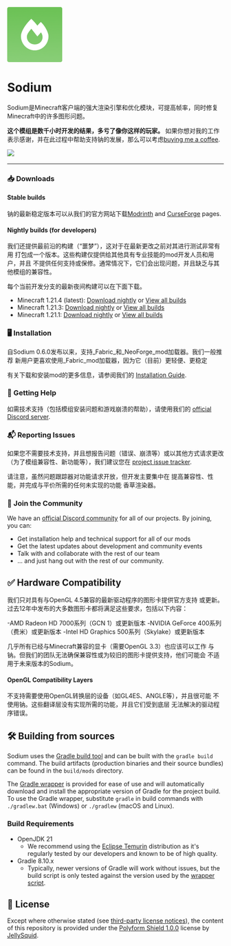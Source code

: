 <img src="common/src/main/resources/sodium-icon.png" width="128">

# Sodium

Sodium是Minecraft客户端的强大渲染引擎和优化模块，可提高帧率，同时修复Minecraft中的许多图形问题。

**这个模组是数千小时开发的结果，多亏了像你这样的玩家。** 如果你想对我的工作表示感谢，并在此过程中帮助支持钠的发展，那么可以考虑[buying me a coffee](https://caffeinemc.net/donate).

<a href="https://caffeinemc.net/donate"><img src="https://storage.ko-fi.com/cdn/kofi2.png?v=3" width="180"/></a>

---

### 📥 Downloads

#### Stable builds

钠的最新稳定版本可以从我们的官方网站下载[Modrinth](https://modrinth.com/mod/sodium) and
[CurseForge](https://www.curseforge.com/minecraft/mc-mods/sodium) pages.

#### Nightly builds (for developers)

我们还提供最前沿的构建（“噩梦”），这对于在最新更改之前对其进行测试非常有用
打包成一个版本。这些构建仅提供给其他具有专业技能的mod开发人员和用户，并且
不提供任何支持或保修。通常情况下，它们会出现问题，并且缺乏与其他模组的兼容性。

每个当前开发分支的最新夜间构建可以在下面下载。

- Minecraft 1.21.4 (latest): [Download nightly](https://nightly.link/CaffeineMC/sodium/workflows/build-commit/dev/sodium-artifacts-dev.zip) or [View all builds](https://github.com/CaffeineMC/sodium/actions/workflows/build-commit.yml?query=branch%3Adev)
- Minecraft 1.21.3: [Download nightly](https://nightly.link/CaffeineMC/sodium/workflows/build-commit/1.21.3%2Fstable/sodium-artifacts-1.21.3-stable.zip) or [View all builds](https://github.com/CaffeineMC/sodium/actions/workflows/build-commit.yml?query=branch%3A1.21.3%2Fstable)
- Minecraft 1.21.1: [Download nightly](https://nightly.link/CaffeineMC/sodium/workflows/build-commit/1.21.1%2Fstable/sodium-artifacts-1.21.1-stable.zip) or [View all builds](https://github.com/CaffeineMC/sodium/actions/workflows/build-commit.yml?query=branch%3A1.21.1%2Fstable)

### 🖥️ Installation

自Sodium 0.6.0发布以来，支持_Fabric_和_NeoForge_mod加载器。我们一般推荐
新用户更喜欢使用_Fabric_mod加载器，因为它（目前）更轻便、更稳定

有关下载和安装mod的更多信息，请参阅我们的 [Installation Guide](https://github.com/CaffeineMC/sodium/wiki/Installation).

### 🙇 Getting Help

如需技术支持（包括模组安装问题和游戏崩溃的帮助），请使用我们的
[official Discord server](https://caffeinemc.net/discord).

### 📬 Reporting Issues

如果您不需要技术支持，并且想报告问题（错误、崩溃等）或以其他方式请求更改
（为了模组兼容性、新功能等），我们建议您在
[project issue tracker](https://github.com/CaffeineMC/sodium/issues).

请注意，虽然问题跟踪器对功能请求开放，但开发主要集中在
提高兼容性、性能，并完成与平价所需的任何未实现的功能
香草渲染器。

### 💬 Join the Community

We have an [official Discord community](https://caffeinemc.net/discord) for all of our projects. By joining, you can:
- Get installation help and technical support for all of our mods
- Get the latest updates about development and community events
- Talk with and collaborate with the rest of our team
- ... and just hang out with the rest of our community.

## ✅ Hardware Compatibility

我们只对具有与OpenGL 4.5兼容的最新驱动程序的图形卡提供官方支持
或更新。过去12年中发布的大多数图形卡都将满足这些要求，包括以下内容：

-AMD Radeon HD 7000系列（GCN 1）或更新版本
-NVIDIA GeForce 400系列（费米）或更新版本
-Intel HD Graphics 500系列（Skylake）或更新版本

几乎所有已经与Minecraft兼容的显卡（需要OpenGL 3.3）也应该可以工作
与钠。但我们的团队无法确保兼容性或为较旧的图形卡提供支持，他们可能会
不适用于未来版本的Sodium。

#### OpenGL Compatibility Layers

不支持需要使用OpenGL转换层的设备（如GL4ES、ANGLE等），并且很可能
不使用钠。这些翻译层没有实现所需的功能，并且它们受到底层
无法解决的驱动程序错误。

## 🛠️ Building from sources

Sodium uses the [Gradle build tool](https://gradle.org/) and can be built with the `gradle build` command. The build
artifacts (production binaries and their source bundles) can be found in the `build/mods` directory.

The [Gradle wrapper](https://docs.gradle.org/current/userguide/gradle_wrapper.html#sec:using_wrapper) is provided for ease of use and will automatically download and install the
appropriate version of Gradle for the project build. To use the Gradle wrapper, substitute `gradle` in build commands
with `./gradlew.bat` (Windows) or `./gradlew` (macOS and Linux).

### Build Requirements

- OpenJDK 21
    - We recommend using the [Eclipse Temurin](https://adoptium.net/) distribution as it's regularly tested by our developers and known
      to be of high quality.
- Gradle 8.10.x
    - Typically, newer versions of Gradle will work without issues, but the build script is only tested against the
      version used by the [wrapper script](/gradle/wrapper/gradle-wrapper.properties).

## 📜 License

Except where otherwise stated (see [third-party license notices](thirdparty/NOTICE.txt)), the content of this repository is provided
under the [Polyform Shield 1.0.0](LICENSE.md) license by [JellySquid](https://jellysquid.me).
